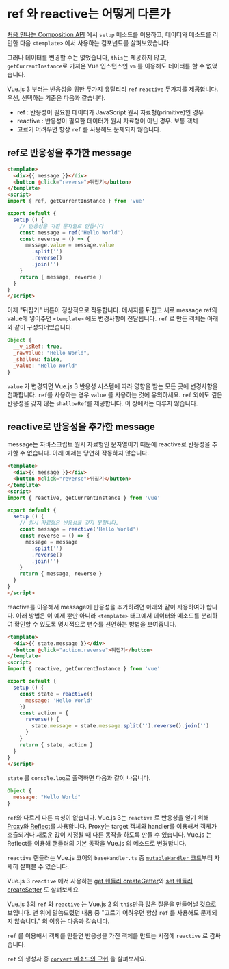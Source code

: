 # ref 와 reactive는 어떻게 다른가

[처음 만나는 Composition API](composition-api) 에서 `setup` 메소드를 이용하고, 데이터와 메소드를 리턴한 다음 `<template>` 에서 사용하는 컴포넌트를 살펴보았습니다.

그러나 데이터를 변경할 수는 없었습니다, `this`는 제공하지 않고, `getCurrentInstance`로 가져온 Vue 인스턴스인 `vm` 를 이용해도 데이터를 할 수 없었습니다.

Vue.js 3 부터는 반응성을 위한 두가지 유틸리티 `ref` `reactive` 두가지를 제공합니다. 우선, 선택하는 기준은 다음과 같습니다.

- ref : 반응성이 필요한 데이터가 JavaScript 원시 자료형(primitive)인 경우
- reactive : 반응성이 필요한 데이터가 원시 자료형이 아닌 경우. 보통 객체
- 고르기 어려우면 항상 `ref` 를 사용해도 문제되지 않습니다.

## ref로 반응성을 추가한 message

```html
<template>
  <div>{{ message }}</div>
  <button @click="reverse">뒤집기</button>
</template>
<script>
import { ref, getCurrentInstance } from 'vue'

export default {
  setup () {
    // 반응성을 가진 문자열로 만듭니다
    const message = ref('Hello World')
    const reverse = () => {
      message.value = message.value
        .split('')
        .reverse()
        .join('')
    }
    return { message, reverse }
  }
}
</script>
```

이제 "뒤집기" 버튼이 정상적으로 작동합니다. 메시지를 뒤집고 새로 message ref의 value에 넣어주면 `<template>` 에도 변경사항이 전달됩니다.
`ref` 로 만든 객체는 아래와 같이 구성되어있습니다.

```js
Object {
  __v_isRef: true,
  _rawValue: "Hello World",
  _shallow: false,
  _value: "Hello World"
}
```

`value` 가 변경되면 Vue.js 3 반응성 시스템에 따라 영향을 받는 모든 곳에 변경사항을 전파합니다. `ref`를 사용하는 경우 `value` 를 사용하는 것에 유의하세요.
`ref` 외에도 깊은 반응성을 갖지 않는 `shallowRef`를 제공합니다. 이 장에서는 다루지 않습니다.


## reactive로 반응성을 추가한 message

message는 자바스크립트 원시 자료형인 문자열이기 때문에 reactive로 반응성을 추가할 수 없습니다. 아래 예제는 당연히 작동하지 않습니다.

```html
<template>
  <div>{{ message }}</div>
  <button @click="reverse">뒤집기</button>
</template>
<script>
import { reactive, getCurrentInstance } from 'vue'

export default {
  setup () {
    // 원시 자료형은 반응성을 갖지 못합니다.
    const message = reactive('Hello World')
    const reverse = () => {
      message = message
        .split('')
        .reverse()
        .join('')
    }
    return { message, reverse }
  }
}
</script>
```

reactive를 이용해서 message에 반응성을 추가하려면 아래와 같이 사용하여야 합니다. 아래 방법은 이 예제 뿐만 아니라 `<template>` 태그에서 데이터와 메소드를 분리하여 확인할 수 있도록 명시적으로 변수를 선언하는 방법을 보여줍니다.


```html
<template>
  <div>{{ state.message }}</div>
  <button @click="action.reverse">뒤집기</button>
</template>
<script>
import { reactive, getCurrentInstance } from 'vue'

export default {
  setup () {
    const state = reactive({
      message: 'Hello World'
    })
    const action = {
      reverse() {
        state.message = state.message.split('').reverse().join('')
      }
    }
    return { state, action }
  }
}
</script>
```

`state` 를 `console.log`로 출력하면 다음과 같이 나옵니다.

```js
Object {
  message: "Hello World"
}
```

`ref`와 다르게 다른 속성이 없습니다. Vue.js 3는 `reactive` 로 반응성을 얻기 위해 [Proxy](https://developer.mozilla.org/ko/docs/Web/JavaScript/Reference/Global_Objects/Proxy)와 [Reflect](https://developer.mozilla.org/ko/docs/Web/JavaScript/Reference/Global_Objects/Reflect)를 사용합니다. Proxy는 target 객체와 handler를 이용해서 객체가 호출되거나 새로운 값이 지정될 때 다른 동작을 하도록 만들 수 있습니다. Vue.js 는 Reflect를 이용해 핸들러의 기본 동작을 Vue.js 의 메소드로 변경합니다.

`reactive` 핸들러는 Vue.js 코어의 `baseHandler.ts` 중 [`mutableHandler` 코드](https://github.com/vuejs/vue-next/blob/f316a332b055d3f448dc735365551d89041f1098/packages/reactivity/src/baseHandlers.ts#L187-L193)부터 자세히 살펴볼 수 있습니다.

Vue.js 3  `reactive` 에서 사용하는 [get 핸들러 createGetter](https://github.com/vuejs/vue-next/blob/f316a332b055d3f448dc735365551d89041f1098/packages/reactivity/src/baseHandlers.ts#L72-L124)와 [set 핸들러 createSetter](https://github.com/vuejs/vue-next/blob/f316a332b055d3f448dc735365551d89041f1098/packages/reactivity/src/baseHandlers.ts#L129-L162) 도 살펴보세요

Vue.js 3의 `ref` 와 `reactive` 는 Vue.js 2 의 `this`만큼 많은 질문을 만들어낼 것으로 보입니다. 맨 위에 말씀드렸던 내용 중 "고르기 어려우면 항상 `ref` 를 사용해도 문제되지 않습니다." 의 이유는 다음과 같습니다.

`ref` 를 이용해서 객체를 만들면 반응성을 가진 객체를 만드는 시점에 `reactive` 로 감싸줍니다.

`ref` 의 생성자 중 [`convert` 메소드의 구현](https://github.com/vuejs/vue-next/blob/master/packages/reactivity/src/ref.ts#L52-L54) 을 살펴보세요.
